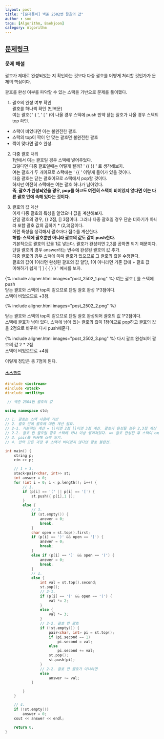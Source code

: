 ```yaml
---
layout: post
title: "[문제풀이] 백준 2502번 괄호의 값"
author : soo
tags: [Algorithm, Baekjoon]
category: Algorithm
---
```




## [문제링크](https://www.acmicpc.net/problem/2504)


### 문제 해설

괄호가 제대로 완성되었는 지 확인하는 것보다 다중 괄호를 어떻게 처리할 것인가가 문제의 핵심이다.

괄호를 완성 여부를 파악할 수 있는 스택을 기반으로 문제를 풀이했다.


1. 괄호의 완성 여부 확인  
괄호를 하나씩 확인 (반복문)  
여는 괄호\( ' \{ ', ' \[ ' )이 나올 경우 스택에 push
만약 닫는 괄호가 나올 경우 스택의 top 확인.
- 스택이 비었다면 이는 불완전한 괄호.
- 스택의 top이 짝이 안 맞는 괄호면 불완전한 괄호
- 짝이 맞다면 괄호 완성.


2. 다중 괄호 처리  
1번에서 여는 괄호일 경우 스택에 넣어주었다.  
그렇다면 다중 괄호일때는 어떻게 될까? ' \{\{ \}\} ' 로 생각해보자.   
여는 괄호가 두 개이므로 스택에는 ' \{\{ ' 이렇게 들어가 있을 것이다.  
다음 괄호는 닫는 괄호이므로 스택에서 pop할 것이다.   
하지만 여전히 스택에는 여는 괄호 하나가 남아있다.   
**즉, 괄호가 완성되었을 경우, pop를 하고도 여전히 스택이 비어있지 않다면 이는 다른 괄호 안에 속해 있다는 것이다.**


3. 괄호의 값 계산  
이제 다중 괄호의 특성을 알았으니 값을 계산해보자.  
단일 괄호의 경우, \{\} 2점, \[\] 3점이다. 그러나 다중 괄호일 경우 단순 더하기가 아니라 포함 괄호 값의 곱하기 * (2,3)점이다.   
이런 특성을 생각해서 괄호마다 점수를 계산한다.  
**해법: 스택에 괄호뿐만 아니라 괄호의 값도 같이 push한다.**  
기본적으로 괄호의 값을 1로 넣는다. 괄호가 완성되면 2,3를 곱하면 되기 때문이다.  
단일 괄호의 경우 answer라는 변수에 완성된 괄호의 값 추가.  
다중 괄호의 경우 스택에 이미 괄호가 있으므로 그 괄호의 값을 수정한다.  
괄호의 값이 1이라면 완성된 괄호의 값 할당, 1이 아니라면 기존 값에 + 괄호 값   
이해하기 쉽게 '\[ \] \{ \{ \} \} ' 예시를 보자.   

{% include aligner.html images="post_2502_1.png" %}
여는 괄호 \[ 를 스택에 push  
닫는 괄호와 스택의 top이 같으므로 단일 괄호 완성 1*3점이다.  
스택이 비었으므로 +3점.

{% include aligner.html images="post_2502_2.png" %}

닫는 괄호와 스택의 top이 같으므로 단일 괄호 완성되어 괄호의 값 1*2점이다.  
스택에 괄호가 남아 있다. 스택에 남아 있는 괄호의 값이 1점이므로 pop하고 괄호의 값을 2점으로 바꾸어 다시 push해준다.

{% include aligner.html images="post_2502_3.png" %}
다시 괄호 완성되어 괄호의 값 2 * 2점  
스택이 비었으므로 +4점

이렇게 정답은 총 7점이 된다.


#### 소스코드

```cpp
#include <iostream>
#include <stack>
#include <utility>

 // 백준 2504번 괄호의 값

using namespace std;

// 1. 괄호는 스택 사용에 기반 
// 2. 괄호 안에 괄호에 대한 계산 필요.
// 2-1. 기본적인 계산 = ()이면 2점 []이면 3점 계산. 괄호가 완성될 경우 2,3점 계산
// 2-2. 괄호 안 괄호일 경우 스택에 하나 이상 쌓여져있다. => 괄호 완성된 후 스택이 empty가 아니라면 완성된 점수 더하기(쌓여져있는 괄호의 점수가 1점이라면 완성된 점수를 할당)
// 3. pair를 이용해 스택 쌓기.
// 4. 만약 모든 과정 후 스택이 비어있지 않다면 괄호 불완전.

int main() {
	string p;
	cin >> p;

	// 1 + 3.
	stack<pair<char, int>> st;
	int answer = 0;
	for (int i = 0; i < p.length(); i++) {
		// 1.
		if (p[i] == '(' || p[i] == '[') {
			st.push({ p[i],1 });
		}
		else {
			// 1.
			if (st.empty()) {
				answer = 0;
				break;
			}
			char open = st.top().first;
			if (p[i] == ')' && open == '[') {
				answer = 0;
				break;
			}
			else if (p[i] == ']' && open == '(') {
				answer = 0;
				break;
			}
			// 2.
			else {
				int val = st.top().second;
				st.pop();
				// 2-1.
				if (p[i] == ')' && open == '(') {
					val *= 2;
				}
				else {
					val *= 3;
				}
				// 2-2. 괄호 안 괄호
				if (!st.empty()) {
					pair<char, int> pi = st.top();
					if (pi.second == 1)
						pi.second = val;
					else
						pi.second += val;
					st.pop();
					st.push(pi);
				}
				// 2-2. 괄호 안 괄호가 아니라면 
				else
					answer += val;
			}

		}
	}

	// 4.
	if (!st.empty())
		answer = 0;
	cout << answer << endl;
	
	return 0;
}
```
<br/><br/><br/>
